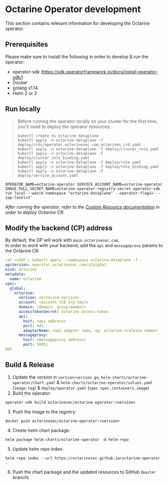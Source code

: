 # Octarine Operator development
This section contains relevant information for developing the Octarine operator.

## Prerequisites
Please make sure to install the following in order to develop & run the operator:
- operator-sdk (https://sdk.operatorframework.io/docs/install-operator-sdk/)
- Docker
- golang v1.14
- Helm 2 or 3

## Run locally
> Before running the operator locally on your cluster for the first time, you'll need to deploy the operator resources:
> ```shell script
> kubectl create ns octarine-dataplane
> kubectl apply -n octarine-dataplane -f deploy/crds/operator.octarinesec.com_octarines_crd.yaml
> kubectl apply -n octarine-dataplane -f deploy/cluster_role.yaml
> kubectl apply -n octarine-dataplane -f deploy/cluster_role_binding.yaml
> kubectl apply -n octarine-dataplane -f deploy/role.yaml
> kubectl apply -n octarine-dataplane -f deploy/role_binding.yaml
> kubectl apply -n octarine-dataplane -f deploy/service_account.yaml
> ```
```shell script
OPERATOR_NAME=octarine-operator SERVICE_ACCOUNT_NAME=octarine-operator IMAGE_PULL_SECRET_NAME=octarine-operator-registry-secret operator-sdk run local --watch-namespace "octarine-dataplane" --operator-flags='--zap-level=3'
```

*After running the operator, refer to the [Custom Resource documentation](docs/octarine_cr.md) in order to deploy Octarine CR.*

## Modify the backend (CP) address
By default, the DP will work with `main.octarinesec.com`.  
In order to work with your backend, add the `api` and `messageproxy` params to the Octarine CR:
```yaml
cat <<EOF | kubectl apply --namespace octarine-dataplane -f -
apiVersion: operator.octarinesec.com/v1alpha1
kind: Octarine
metadata:
  name: octarine
spec:
  global:
    octarine:
      version: <octarine version>
      account: <account (CB org key)>
      domain: <domain, group:member>
      accessTokenSecret: octarine-access-token
      api:
        host: <api address>
        port: 443
        adapterName: <api-adapter name, eg. octarine-<release name>>
      messageproxy:
        host: <messageproxy address>
        port: 50051
EOF
```

## Build & Release
1. Update the version in `version/version.go`, `helm-charts/octarine-operator/Chart.yaml` & `helm-charts/octarine-operator/values.yaml` (`image.tag`) & `deploy/operator.yaml` (`spec.spec.containers.image`) 
2. Build the operator:
```shell script
operator-sdk build octarinesec/octarine-operator:<version>
```
3. Push the image to the registry:
```shell script
docker push octarinesec/octarine-operator:<version>
```
4. Create helm chart package:
```shell script
helm package helm-charts/octarine-operator -d helm-repo
```
5. Update helm repo index:
```shell script
helm repo index --url https://octarinesec.github.io/octarine-operator .
```
6. Push the chart package and the updated resources to GitHub (`master` branch)